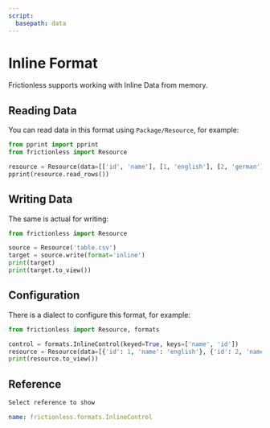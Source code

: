 ```yaml
---
script:
  basepath: data
---
```


# Inline Format

Frictionless supports working with Inline Data from memory.

## Reading Data

You can read data in this format using `Package/Resource`, for example:

```python script tabs=Python
from pprint import pprint
from frictionless import Resource

resource = Resource(data=[['id', 'name'], [1, 'english'], [2, 'german']])
pprint(resource.read_rows())
```

## Writing Data

The same is actual for writing:

```python script tabs=Python
from frictionless import Resource

source = Resource('table.csv')
target = source.write(format='inline')
print(target)
print(target.to_view())
```

## Configuration

There is a dialect to configure this format, for example:

```python script tabs=Python
from frictionless import Resource, formats

control = formats.InlineControl(keyed=True, keys=['name', 'id'])
resource = Resource(data=[{'id': 1, 'name': 'english'}, {'id': 2, 'name': 'german'}], control=control)
print(resource.to_view())
```

## Reference

```markdown tabs=Select
Select reference to show
```

```yaml reference tabs=InlineControl
name: frictionless.formats.InlineControl
```
